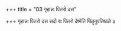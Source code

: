 +++
title = "03 गृहान्नः पितरो दत्त"

+++
गृहान्नः पितरो दत्त सदो वः पितरो देष्मेति पितॄनुपतिष्ठते ३